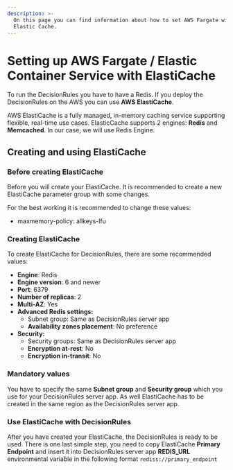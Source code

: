```yaml
---
description: >-
  On this page you can find information about how to set AWS Fargate with
  Elastic Cache.
---
```


# Setting up AWS Fargate / Elastic Container Service with ElastiCache

To run the DecisionRules you have to have a Redis. If you deploy the DecisionRules on the AWS you can use **AWS ElastiCache**.

AWS ElastiCache is a fully managed, in-memory caching service supporting flexible, real-time use cases. ElasticCache supports 2 engines: **Redis** and **Memcached**. In our case, we will use Redis Engine.

## Creating and using ElastiCache

### Before creating ElastiCache

Before you will create your ElastiCache. It is recommended to create a new ElastiCache parameter group with some changes.

For the best working it is recommended to change these values:

* maxmemory-policy: allkeys-lfu

### Creating ElastiCache

To create ElastiCache for DecisionRules, there are some recommended values:

* **Engine**: Redis
* **Engine version**: 6 and newer
* **Port**: 6379
* **Number of replicas**: 2
* **Multi-AZ**: Yes
* **Advanced Redis settings:**
  * Subnet group: Same as DecisionRules server app
  * **Availability zones placement**: No preference
* **Security:**
  * Security groups: Same as DecisionRules server app
  * **Encryption at-rest**: No
  * **Encryption in-transit**: No

### Mandatory values

You have to specify the same **Subnet group** and **Security group** which you use for your DecisionRules server app. As well ElastiCache has to be created in the same region as the DecisionRules server app.

### Use ElastiCache with DecisionRules

After you have created your ElastiCache, the DecisionRules is ready to be used. There is one last simple step, you need to copy ElastiCache **Primary Endpoint** and insert it into DecisionRules server app **REDIS\_URL** environmental variable in the following format `rediss://primary_endpoint`
